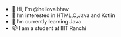- 👋 Hi, I’m @hellovaibhav
- 👀 I’m interested in HTML,C,Java and Kotlin
- 🌱 I’m currently learning Java
- 📫 I am a student at IIIT Ranchi

<!---
hellovaibhav/hellovaibhav is a ✨ special ✨ repository because its `README.md` (this file) appears on your GitHub profile.
You can click the Preview link to take a look at your changes.
--->
